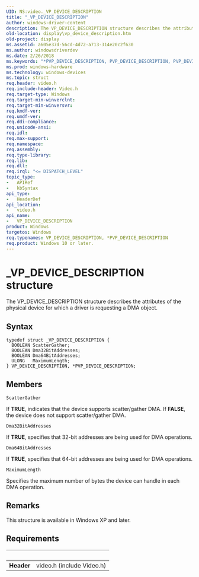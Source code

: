 ```yaml
---
UID: NS:video._VP_DEVICE_DESCRIPTION
title: "_VP_DEVICE_DESCRIPTION"
author: windows-driver-content
description: The VP_DEVICE_DESCRIPTION structure describes the attributes of the physical device for which a driver is requesting a DMA object.
old-location: display\vp_device_description.htm
old-project: display
ms.assetid: a605e37d-56cd-4d72-a713-314e20c2f630
ms.author: windowsdriverdev
ms.date: 2/26/2018
ms.keywords: "*PVP_DEVICE_DESCRIPTION, PVP_DEVICE_DESCRIPTION, PVP_DEVICE_DESCRIPTION structure pointer [Display Devices], VP_DEVICE_DESCRIPTION, VP_DEVICE_DESCRIPTION structure [Display Devices], Video_Structs_056eb332-bc5b-4b1f-8219-91a418dd628f.xml, _VP_DEVICE_DESCRIPTION, display.vp_device_description, video/PVP_DEVICE_DESCRIPTION, video/VP_DEVICE_DESCRIPTION"
ms.prod: windows-hardware
ms.technology: windows-devices
ms.topic: struct
req.header: video.h
req.include-header: Video.h
req.target-type: Windows
req.target-min-winverclnt: 
req.target-min-winversvr: 
req.kmdf-ver: 
req.umdf-ver: 
req.ddi-compliance: 
req.unicode-ansi: 
req.idl: 
req.max-support: 
req.namespace: 
req.assembly: 
req.type-library: 
req.lib: 
req.dll: 
req.irql: "<= DISPATCH_LEVEL"
topic_type:
-	APIRef
-	kbSyntax
api_type:
-	HeaderDef
api_location:
-	video.h
api_name:
-	VP_DEVICE_DESCRIPTION
product: Windows
targetos: Windows
req.typenames: VP_DEVICE_DESCRIPTION, *PVP_DEVICE_DESCRIPTION
req.product: Windows 10 or later.
---
```


# _VP_DEVICE_DESCRIPTION structure
The VP_DEVICE_DESCRIPTION structure describes the attributes of the physical device for which a driver is requesting a DMA object.

## Syntax
````
typedef struct _VP_DEVICE_DESCRIPTION {
  BOOLEAN ScatterGather;
  BOOLEAN Dma32BitAddresses;
  BOOLEAN Dma64BitAddresses;
  ULONG   MaximumLength;
} VP_DEVICE_DESCRIPTION, *PVP_DEVICE_DESCRIPTION;
````

## Members


`ScatterGather`

If <b>TRUE</b>, indicates that the device supports scatter/gather DMA. If <b>FALSE</b>, the device does not support scatter/gather DMA.

`Dma32BitAddresses`

If <b>TRUE</b>, specifies that 32-bit addresses are being used for DMA operations.

`Dma64BitAddresses`

If <b>TRUE</b>, specifies that 64-bit addresses are being used for DMA operations.

`MaximumLength`

Specifies the maximum number of bytes the device can handle in each DMA operation.

## Remarks
This structure is available in Windows XP and later.

## Requirements
| &nbsp; | &nbsp; |
| ---- |:---- |
| **Header** | video.h (include Video.h) |
